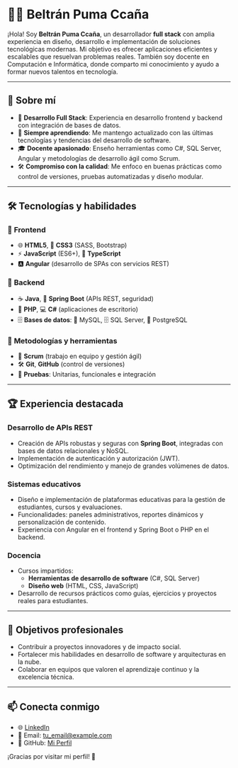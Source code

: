 # 👨‍💻 Beltrán Puma Ccaña

¡Hola! Soy **Beltrán Puma Ccaña**, un desarrollador **full stack** con amplia experiencia en diseño, desarrollo e implementación de soluciones tecnológicas modernas. Mi objetivo es ofrecer aplicaciones eficientes y escalables que resuelvan problemas reales. También soy docente en Computación e Informática, donde comparto mi conocimiento y ayudo a formar nuevos talentos en tecnología.

---

## 🌟 Sobre mí

- 🔧 **Desarrollo Full Stack**: Experiencia en desarrollo frontend y backend con integración de bases de datos.  
- 🌱 **Siempre aprendiendo**: Me mantengo actualizado con las últimas tecnologías y tendencias del desarrollo de software.  
- 🎓 **Docente apasionado**: Enseño herramientas como C#, SQL Server, Angular y metodologías de desarrollo ágil como Scrum.  
- 🛠️ **Compromiso con la calidad**: Me enfoco en buenas prácticas como control de versiones, pruebas automatizadas y diseño modular.  

---

## 🛠️ Tecnologías y habilidades

### 🔹 **Frontend**
- 🌐 **HTML5**, 🎨 **CSS3** (SASS, Bootstrap)
- ⚡ **JavaScript** (ES6+), 📜 **TypeScript**
- 🅰️ **Angular** (desarrollo de SPAs con servicios REST)

### 🔹 **Backend**
- ☕ **Java**, 🌱 **Spring Boot** (APIs REST, seguridad)
- 🐘 **PHP**, 💻 **C#** (aplicaciones de escritorio)
- 🗄️ **Bases de datos**: 🐬 MySQL, 🗄️ SQL Server, 🐘 PostgreSQL

### 🔹 **Metodologías y herramientas**
- 🚀 **Scrum** (trabajo en equipo y gestión ágil)
- 🛠️ **Git**, **GitHub** (control de versiones)
- 🧪 **Pruebas**: Unitarias, funcionales e integración

---

## 🏆 Experiencia destacada

### **Desarrollo de APIs REST**
- Creación de APIs robustas y seguras con **Spring Boot**, integradas con bases de datos relacionales y NoSQL.  
- Implementación de autenticación y autorización (JWT).  
- Optimización del rendimiento y manejo de grandes volúmenes de datos.  

### **Sistemas educativos**
- Diseño e implementación de plataformas educativas para la gestión de estudiantes, cursos y evaluaciones.  
- Funcionalidades: paneles administrativos, reportes dinámicos y personalización de contenido.  
- Experiencia con Angular en el frontend y Spring Boot o PHP en el backend.  

### **Docencia**
- Cursos impartidos:  
  - **Herramientas de desarrollo de software** (C#, SQL Server)  
  - **Diseño web** (HTML, CSS, JavaScript)  
- Desarrollo de recursos prácticos como guías, ejercicios y proyectos reales para estudiantes.

---

## 🎯 Objetivos profesionales
- Contribuir a proyectos innovadores y de impacto social.  
- Fortalecer mis habilidades en desarrollo de software y arquitecturas en la nube.  
- Colaborar en equipos que valoren el aprendizaje continuo y la excelencia técnica.  

---

## 📫 Conecta conmigo
- 🌐 [LinkedIn](https://www.linkedin.com)  
- 📧 Email: [tu_email@example.com](mailto:tu_email@example.com)  
- 💼 GitHub: [Mi Perfil](https://github.com/tu_usuario)  

¡Gracias por visitar mi perfil! 🚀
